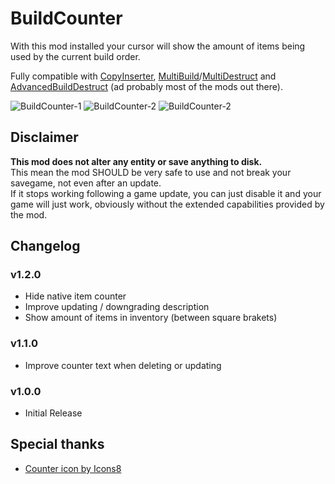# BuildCounter

With this mod installed your cursor will show the amount of items being used by the current build order.  

Fully compatible with [CopyInserter](https://dsp.thunderstore.io/package/thisisbrad/CopyInserters/), [MultiBuild](https://dsp.thunderstore.io/package/brokenmass/MultiBuild)/[MultiDestruct](https://dsp.thunderstore.io/package/brokenmass/MultiDestruct) and [AdvancedBuildDestruct](https://dsp.thunderstore.io/package/xiaoye97/AdvancedBuildDestruct/) (ad probably most of the mods out there).

![BuildCounter-1](https://github.com/DysonSphereMod/QOL/blob/master/BuildCounter/screenshot.jpg?raw=true)
![BuildCounter-2](https://github.com/DysonSphereMod/QOL/blob/master/BuildCounter/screenshot2.jpg?raw=true)
![BuildCounter-2](https://github.com/DysonSphereMod/QOL/blob/master/BuildCounter/screenshot3.jpg?raw=true)

## Disclaimer

**This mod does not alter any entity or save anything to disk.**  
This mean the mod SHOULD be very safe to use and not break your savegame, not even after an update.  
If it stops working following a game update, you can just disable it and your game will just work, obviously without the extended capabilities provided by the mod.


## Changelog

### v1.2.0
- Hide native item counter
- Improve updating / downgrading description
- Show amount of items in inventory (between square brakets)

### v1.1.0
- Improve counter text when deleting or updating

### v1.0.0
- Initial Release

## Special thanks

- <a href="https://icons8.com/icon/gCiuDtPGHwGJ/counter">Counter icon by Icons8</a>
